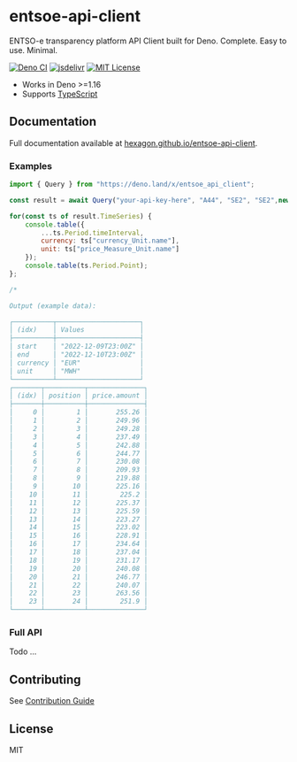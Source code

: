 # entsoe-api-client

ENTSO-e transparency platform API Client built for Deno. Complete. Easy to use. Minimal.

[![Deno CI](https://github.com/Hexagon/entsoe-api-client/actions/workflows/deno.yml/badge.svg)](https://github.com/Hexagon/entsoe-api-client/actions/workflows/deno.yml) [![jsdelivr](https://data.jsdelivr.com/v1/package/gh/hexagon/entsoe-api-client/badge?style=rounded)](https://www.jsdelivr.com/package/gh/hexagon/entsoe-api-client) 
[![MIT License](https://img.shields.io/badge/license-MIT-blue.svg)](https://github.com/Hexagon/entsoe-api-client/blob/master/LICENSE) 

*   Works in Deno >=1.16
*   Supports [TypeScript](https://www.typescriptlang.org/)

## Documentation

Full documentation available at [hexagon.github.io/entsoe-api-client](https://hexagon.github.io/entsoe-api-client/).

### Examples

```javascript
import { Query } from "https://deno.land/x/entsoe_api_client";

const result = await Query("your-api-key-here", "A44", "SE2", "SE2",new Date("2022-12-10"),new Date("2022-12-11"));

for(const ts of result.TimeSeries) {
    console.table({
        ...ts.Period.timeInterval,
        currency: ts["currency_Unit.name"],
        unit: ts["price_Measure_Unit.name"]
    });
    console.table(ts.Period.Point);
};

/* 

Output (example data):

┌──────────┬─────────────────────┐
│ (idx)    │ Values              │
├──────────┼─────────────────────┤
│ start    │ "2022-12-09T23:00Z" │
│ end      │ "2022-12-10T23:00Z" │
│ currency │ "EUR"               │
│ unit     │ "MWH"               │
└──────────┴─────────────────────┘
┌───────┬──────────┬──────────────┐
│ (idx) │ position │ price.amount │
├───────┼──────────┼──────────────┤
│     0 │        1 │       255.26 │
│     1 │        2 │       249.96 │
│     2 │        3 │       249.28 │
│     3 │        4 │       237.49 │
│     4 │        5 │       242.88 │
│     5 │        6 │       244.77 │
│     6 │        7 │       230.08 │
│     7 │        8 │       209.93 │
│     8 │        9 │       219.88 │
│     9 │       10 │       225.16 │
│    10 │       11 │        225.2 │
│    11 │       12 │       225.37 │
│    12 │       13 │       225.59 │
│    13 │       14 │       223.27 │
│    14 │       15 │       223.02 │
│    15 │       16 │       228.91 │
│    16 │       17 │       234.64 │
│    17 │       18 │       237.04 │
│    18 │       19 │       231.17 │
│    19 │       20 │       240.08 │
│    20 │       21 │       246.77 │
│    21 │       22 │       240.07 │
│    22 │       23 │       263.56 │
│    23 │       24 │        251.9 │
└───────┴──────────┴──────────────┘
```

### Full API

Todo ...

## Contributing

See [Contribution Guide](/CONTRIBUTING.md)

## License

MIT